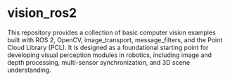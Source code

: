 # vision_ros2

This repository provides a collection of basic computer vision examples built with ROS 2, OpenCV, image_transport, message_filters, and the Point Cloud Library (PCL). It is designed as a foundational starting point for developing visual perception modules in robotics, including image and depth processing, multi-sensor synchronization, and 3D scene understanding.